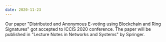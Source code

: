 ```yaml
---
date: 2020-11-23
---
```


Our paper "Distributed and Anonymous E-voting using Blockchain and Ring Signatures"
got accepted to ICCIS 2020 conference. The paper will be published in
"Lecture Notes in Networks and Systems" by Springer.
